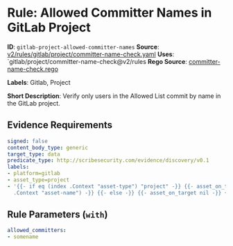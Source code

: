 # Rule: Allowed Committer Names in GitLab Project

**ID**: `gitlab-project-allowed-committer-names`
**Source**: [v2/rules/gitlab/project/committer-name-check.yaml](https://github.com/scribe-public/sample-policies/v2/rules/gitlab/project/committer-name-check.yaml)
**Uses**: `gitlab/project/committer-name-check@v2/rules
**Rego Source**: [committer-name-check.rego](https://github.com/scribe-public/sample-policies/v2/rules/gitlab/project/committer-name-check.rego)

**Labels**: Gitlab, Project

**Short Description**: Verify only users in the Allowed List commit by name in the GitLab project.

## Evidence Requirements

```yaml
signed: false
content_body_type: generic
target_type: data
predicate_type: http://scribesecurity.com/evidence/discovery/v0.1
labels:
- platform=gitlab
- asset_type=project
- '{{- if eq (index .Context "asset-type") "project" -}} {{- asset_on_target (index
  .Context "asset-name") -}} {{- else -}} {{- asset_on_target nil -}} {{- end -}}'
```
## Rule Parameters (`with`)

```yaml
allowed_committers:
- somename
```
